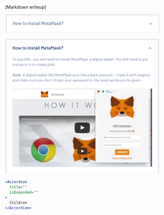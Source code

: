 [Markdown writeup]

<img src="public/images/components/Accordion/1.png" alt="Accordion 1" style="max-width: 100%;" /><br />

<img src="public/images/components/Accordion/2.png" alt="Accordion 2" style="max-width: 100%;" /><br />

```jsx
<Accordion
  title=""
  isExpanded=""
>
  Children
</Accordion>
```

